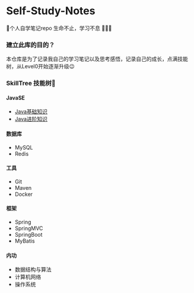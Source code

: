 # Self-Study-Notes
:memo:个人自学笔记repo  生命不止，学习不息 :punch::punch::punch:

### 建立此库的目的？
本仓库是为了记录我自己的学习笔记以及思考感悟，记录自己的成长，点满技能树，从Level0开始逐渐升级:wink:

### SkillTree 技能树:evergreen_tree:
#### JavaSE
- [Java基础知识]()
- [Java进阶知识]()
#### 数据库
- MySQL
- Redis
#### 工具
- Git
- Maven
- Docker
#### 框架
- Spring
- SpringMVC
- SpringBoot
- MyBatis
#### 内功
- 数据结构与算法
- 计算机网络
- 操作系统
